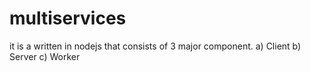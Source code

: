 # multiservices

it is a written in nodejs that consists of 3 major component. 
a) Client 
b) Server 
c) Worker
